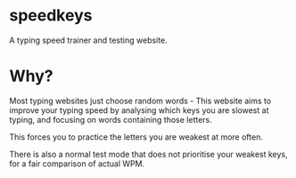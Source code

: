 # speedkeys

A typing speed trainer and testing website.

# Why?

Most typing websites just choose random words - This website aims to improve
your typing speed by analysing which keys you are slowest at typing, and
focusing on words containing those letters.

This forces you to practice the letters you are weakest at more often.

There is also a normal test mode that does not prioritise your weakest keys, for
a fair comparison of actual WPM.
